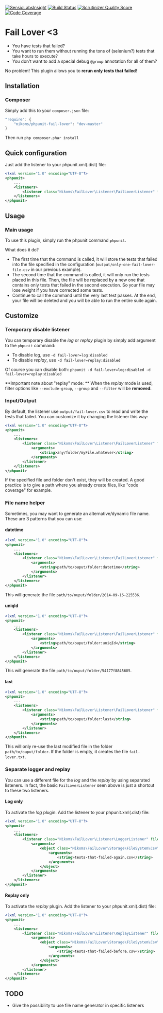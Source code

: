 [![SensioLabsInsight](https://insight.sensiolabs.com/projects/8470b809-e2e4-4a39-b96e-2001fa92f0b2/mini.png)](https://insight.sensiolabs.com/projects/8470b809-e2e4-4a39-b96e-2001fa92f0b2)
[![Build Status](https://api.travis-ci.org/Nikoms/phpunit-fail-lover.png)](https://api.travis-ci.org/Nikoms/phpunit-fail-lover)
[![Scrutinizer Quality Score](https://scrutinizer-ci.com/g/Nikoms/phpunit-fail-lover/badges/quality-score.png)](https://scrutinizer-ci.com/g/Nikoms/phpunit-fail-lover/)
[![Code Coverage](https://scrutinizer-ci.com/g/Nikoms/phpunit-fail-lover/badges/coverage.png)](https://scrutinizer-ci.com/g/Nikoms/phpunit-fail-lover/)


# Fail Lover <3

* You have tests that failed?
* You want to run them without running the tons of (selenium?) tests that take hours to execute?
* You don't want to add a special debug `@group` annotation for all of them?

No problem! This plugin allows you to **rerun only tests that failed**!

## Installation

### Composer

Simply add this to your `composer.json` file:
```js
"require": {
    "nikoms/phpunit-fail-lover": "dev-master"
}
```

Then run `php composer.phar install`

## Quick configuration

Just add the listener to your phpunit.xml(.dist) file:

```xml
<?xml version="1.0" encoding="UTF-8"?>
<phpunit>
    ...
    <listeners>
        <listener class="Nikoms\FailLover\Listener\FailLoverListener" file="src/Listener/FailLoverListener.php" />
    </listeners>
</phpunit>
```

## Usage

### Main usage

To use this plugin, simply run the phpunit command `phpunit`.

What does it do?

* The first time that the command is called, it will store the tests that failed into the file specified in the configuration (`output/only-one-fail-lover-file.csv` in our previous example).
* The second time that the command is called, it will only run the tests placed in this file. Then, the file will be replaced by a new one that contains only tests that failed in the second execution. So your file may lose weight if you have corrected some tests.
* Continue to call the command until the very last test passes. At the end, your file will be deleted and you will be able to run the entire suite again.


## Customize

### Temporary disable listener

You can temporary disable the *log* or *replay* plugin by simply add argument to the `phpunit` command:

* To disable *log*, use `-d fail-lover=log:disabled`
* To disable *replay*, use `-d fail-lover=replay:disabled`

Of course you can disable both:
`phpunit -d fail-lover=log:disabled -d fail-lover=replay:disabled`


**Important note about "replay" mode: ** When the *replay* mode is used, filter options like `--exclude-group`, `--group` and `--filter` will be **removed**.

### Input/Output

By default, the listener use `output/fail-lover.csv` to read and write the tests that failed. You can customize it by changing the listener this way:


```xml
<?xml version="1.0" encoding="UTF-8"?>
<phpunit>
    ...
    <listeners>
        <listener class="Nikoms\FailLover\Listener\FailLoverListener" file="src/Listener/FailLoverListener.php">
            <arguments>
                <string>any/folder/myFile.whatever</string>
            </arguments>
        </listener>
    </listeners>
</phpunit>
```

If the specified file and folder don't exist, they will be created. A good practice is to give a path where you already create files, like "code coverage" for example.


### File name helper

Sometimes, you may want to generate an alternative/dynamic file name. These are 3 patterns that you can use:

#### datetime

```xml
<?xml version="1.0" encoding="UTF-8"?>
<phpunit>
    ...
    <listeners>
        <listener class="Nikoms\FailLover\Listener\FailLoverListener" file="src/Listener/FailLoverListener.php">
            <arguments>
                <string>path/to/ouput/folder:datetime</string>
            </arguments>
        </listener>
    </listeners>
</phpunit>
```

This will generate the file `path/to/ouput/folder/2014-09-16-225536`.

#### uniqId

```xml
<?xml version="1.0" encoding="UTF-8"?>
<phpunit>
    ...
    <listeners>
        <listener class="Nikoms\FailLover\Listener\FailLoverListener" file="src/Listener/FailLoverListener.php">
            <arguments>
                <string>path/to/ouput/folder:uniqId</string>
            </arguments>
        </listener>
    </listeners>
</phpunit>
```

This will generate the file `path/to/ouput/folder/54177f8845685`.

#### last

```xml
<?xml version="1.0" encoding="UTF-8"?>
<phpunit>
    ...
    <listeners>
        <listener class="Nikoms\FailLover\Listener\FailLoverListener" file="src/Listener/FailLoverListener.php">
            <arguments>
                <string>path/to/ouput/folder:last</string>
            </arguments>
        </listener>
    </listeners>
</phpunit>
```


This will only re-use the last modified file in the folder `path/to/ouput/folder`. If the folder is empty, it creates the file `fail-lover.txt`.



### Separate logger and replay

You can use a different file for the *log* and the *replay* by using separated listeners. In fact, the basic `FailLoverListener` seen above is just a shortcut to these two listeners.

#### Log only

To activate the *log* plugin. Add the listener to your phpunit.xml(.dist) file:

```xml
<?xml version="1.0" encoding="UTF-8"?>
<phpunit>
    ...
    <listeners>
        <listener class="Nikoms\FailLover\Listener\LoggerListener" file="vendor/nikoms/phpunit-fail-lover/src/Listener/LoggerListener.php">
            <arguments>
                <object class="Nikoms\FailLover\Storage\FileSystem\Csv\CsvRecorder">
                    <arguments>
                        <string>tests-that-failed-again.csv</string>
                    </arguments>
                </object>
            </arguments>
        </listener>
    </listeners>
</phpunit>
```

#### Replay only

To activate the *replay* plugin. Add the listener to your phpunit.xml(.dist) file:

```xml
<?xml version="1.0" encoding="UTF-8"?>
<phpunit>
    ...
    <listeners>
        <listener class="Nikoms\FailLover\Listener\ReplayListener" file="src/Listener/ReplayListener.php">
            <arguments>
                <object class="Nikoms\FailLover\Storage\FileSystem\Csv\CsvReader">
                    <arguments>
                        <string>tests-that-failed-before.csv</string>
                    </arguments>
                </object>
            </arguments>
        </listener>
    </listeners>
</phpunit>
```


## TODO

* Give the possibility to use file name generator in specific listeners
